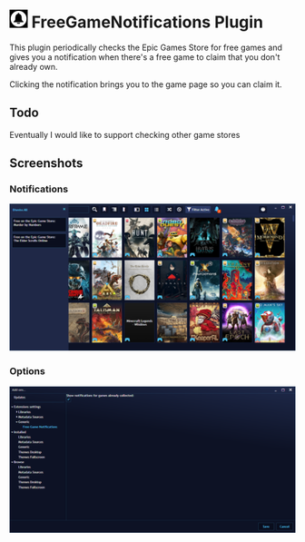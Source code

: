 # <img src="source/icon.png" width=32> FreeGameNotifications Plugin
This plugin periodically checks the Epic Games Store for free games and gives you a notification when there's a free game to claim that you don't already own.  

Clicking the notification brings you to the game page so you can claim it.

## Todo
Eventually I would like to support checking other game stores

## Screenshots

### Notifications
![](screenshots/FreeGameNotifications-001.png)

### Options
![](screenshots/FreeGameNotifications-002.png)